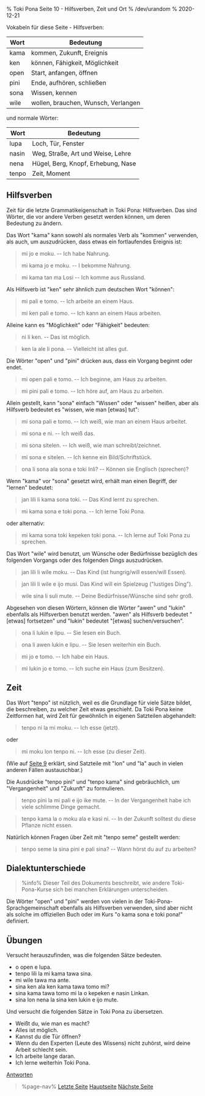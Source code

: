 % Toki Pona Seite 10 - Hilfsverben, Zeit und Ort
% /dev/urandom
% 2020-12-21

Vokabeln für diese Seite - Hilfsverben:

| Wort  | Bedeutung                           |
|-------|-------------------------------------|
| kama  | kommen, Zukunft, Ereignis           |
| ken   | können, Fähigkeit, Möglichkeit      |
| open  | Start, anfangen, öffnen             |
| pini  | Ende, aufhören, schließen           |
| sona  | Wissen, kennen                      |
| wile  | wollen, brauchen, Wunsch, Verlangen |

und normale Wörter:

| Wort  | Bedeutung                          |
|-------|------------------------------------|
| lupa  | Loch, Tür, Fenster                 |
| nasin | Weg, Straße, Art und Weise, Lehre  |
| nena  | Hügel, Berg, Knopf, Erhebung, Nase |
| tenpo | Zeit, Moment                       |

## Hilfsverben

Zeit für die letzte Grammatikeigenschaft in Toki Pona: Hilfsverben. Das sind 
Wörter, die vor andere Verben gesetzt werden können, um deren Bedeutung zu 
ändern.

Das Wort "kama" kann sowohl als normales Verb als "kommen" verwenden, als auch, 
um auszudrücken, dass etwas ein fortlaufendes Ereignis ist:

> mi jo e moku. -- Ich habe Nahrung.
>
> mi kama jo e moku. -- I bekomme Nahrung.

> mi kama tan ma Losi -- Ich komme aus Russland.

Als Hilfsverb ist "ken" sehr ähnlich zum deutschen Wort "können":

> mi pali e tomo. -- Ich arbeite an einem Haus.
>
> mi ken pali e tomo. -- Ich kann an einem Haus arbeiten.

Alleine kann es "Möglichkeit" oder "Fähigkeit" bedeuten:

> ni li ken. -- Das ist möglich.

> ken la ale li pona. -- Vielleicht ist alles gut.

Die Wörter "open" und "pini" drücken aus, dass ein Vorgang beginnt oder endet.

> mi open pali e tomo. -- Ich beginne, am Haus zu arbeiten.

> mi pini pali e tomo. -- Ich höre auf, am Haus zu arbeiten.

Allein gestellt, kann "sona" einfach "Wissen" oder "wissen" heißen, aber als 
Hilfsverb bedeutet es "wissen, wie man [etwas] tut":

> mi sona pali e tomo. -- Ich weiß, wie man an einem Haus arbeitet.

> mi sona e ni. -- Ich weiß das.

> mi sona sitelen. -- Ich weiß, wie man schreibt/zeichnet.

> mi sona e sitelen. -- Ich kenne ein Bild/Schriftstück.

> ona li sona ala sona e toki Inli? -- Können sie Englisch (sprechen)?

Wenn "kama" vor "sona" gesetzt wird, erhält man einen Begriff, der "lernen"
bedeutet:

> jan lili li kama sona toki. -- Das Kind lernt zu sprechen.

> mi kama sona e toki pona. -- Ich lerne Toki Pona. 

oder alternativ:

> mi kama sona toki kepeken toki pona. -- Ich lerne auf Toki Pona zu sprechen.

Das Wort "wile" wird benutzt, um Wünsche oder Bedürfnisse bezüglich des 
folgenden Vorgangs oder des folgenden Dings auszudrücken.

> jan lili li wile moku. -- Das Kind (ist hungrig/will essen/will Essen).

> jan lili li wile e ijo musi. Das Kind will ein Spielzeug ("lustiges Ding").

> wile sina li suli mute. -- Deine Bedürfnisse/Wünsche sind sehr groß.

Abgesehen von diesen Wörtern, können die Wörter "awen" und "lukin" ebenfalls 
als Hilfsverben benutzt werden. "awen" als Hilfsverb bedeutet "[etwas] 
fortsetzen" und "lukin" bedeutet "[etwas] suchen/versuchen".

> ona li lukin e lipu. -- Sie lesen ein Buch.

> ona li awen lukin e lipu. -- Sie lesen weiterhin ein Buch.

> mi jo e tomo. -- Ich habe ein Haus.

> mi lukin jo e tomo. -- Ich suche ein Haus (zum Besitzen).

## Zeit

Das Wort "tenpo" ist nützlich, weil es die Grundlage für viele Sätze bildet, die 
beschreiben, zu welcher Zeit etwas geschieht. Da Toki Pona keine Zeitformen hat, 
wird Zeit für gewöhnlich in eigenen Satzteilen abgehandelt:

> tenpo ni la mi moku. -- Ich esse (jetzt).

oder 

> mi moku lon tenpo ni. -- Ich esse (zu dieser Zeit).

(Wie auf [Seite 9](de/9) erklärt, sind Satzteile mit "lon" und "la" auch in
vielen anderen Fällen austauschbar.)

Die Ausdrücke "tenpo pini" und "tenpo kama" sind gebräuchlich, um "Vergangenheit" 
und "Zukunft" zu formulieren.

> tenpo pini la mi pali e ijo ike mute. -- In der Vergangenheit habe ich viele 
> schlimme Dinge gemacht.

> tenpo kama la o moku ala e kasi ni. -- In der Zukunft solltest du diese Pflanze 
> nicht essen.

Natürlich können Fragen über Zeit mit "tenpo seme" gestellt werden:

> tenpo seme la sina pini e pali sina? -- Wann hörst du auf zu arbeiten?

## Dialektunterschiede

> %info%
> Dieser Teil des Dokuments beschreibt, wie andere Toki-Pona-Kurse sich bei 
> manchen Erklärungen unterscheiden.

Die Wörter "open" und "pini" werden von vielen in der Toki-Pona-Sprachgemeinschaft 
ebenfalls als Hilfsverben verwenden, sind aber nicht als solche im offiziellen 
Buch oder im Kurs "o kama sona e toki pona!" definiert.

## Übungen

Versucht herauszufinden, was die folgenden Sätze bedeuten.

* o open e lupa. 
* tenpo lili la mi kama tawa sina.
* mi wile tawa ma ante.
* sina ken ala ken kama tawa tomo mi?
* sina kama tawa tomo mi la o kepeken e nasin Linkan.
* sina lon nena la sina ken lukin e ijo mute.

Und versucht die folgenden Sätze in Toki Pona zu übersetzen.

* Weißt du, wie man es macht? 
* Alles ist möglich. 
* Kannst du die Tür öffnen?
* Wenn du den Experten (Leute des Wissens) nicht zuhörst, wird deine Arbeit schlecht sein.
* Ich arbeite lange daran.
* Ich lerne weiterhin Toki Pona.

[Antworten](de/answers#p10)

> %page-nav%
> [Letzte Seite](de/9)
> [Hauptseite](de)
> [Nächste Seite](de/11)
